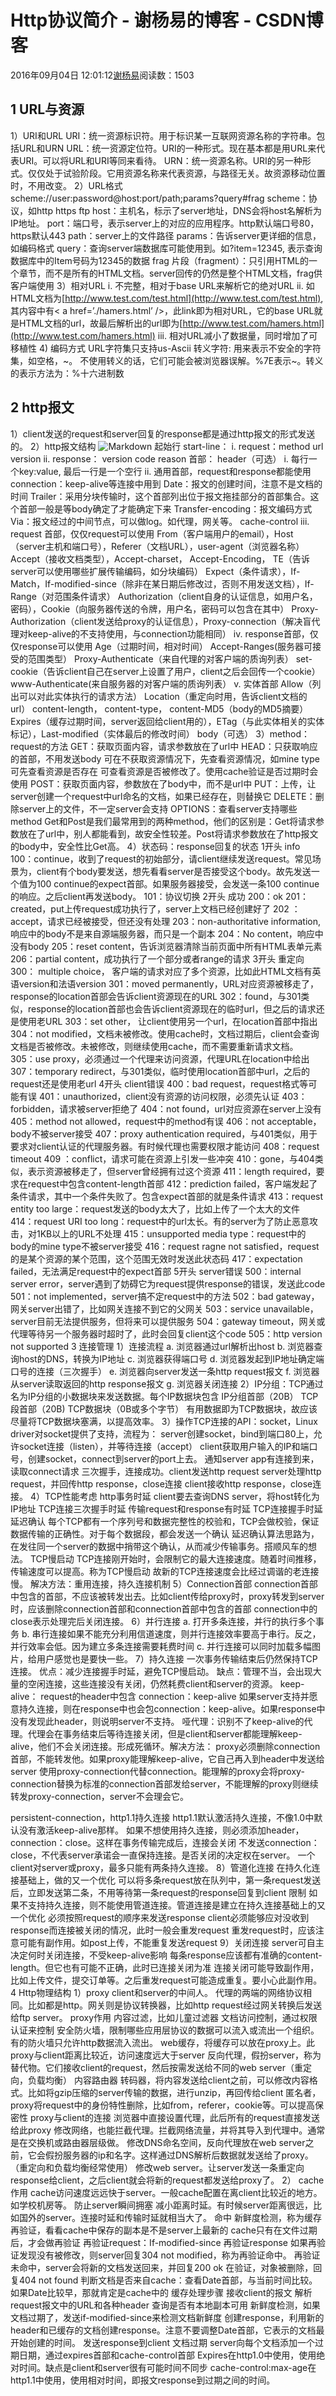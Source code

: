 
# Http协议简介 - 谢杨易的博客 - CSDN博客

2016年09月04日 12:01:12[谢杨易](https://me.csdn.net/u013510838)阅读数：1503



## 1 URL与资源
1）URI和URL
URI：统一资源标识符。用于标识某一互联网资源名称的字符串。包括URL和URN
URL：统一资源定位符。URI的一种形式。现在基本都是用URL来代表URI。可以将URL和URI等同来看待。
URN：统一资源名称。URI的另一种形式。仅仅处于试验阶段。它用资源名称来代表资源，与路径无关。故资源移动位置时，不用改变。
2）URL格式
scheme://user:password@host:port/path;params?query\#frag
scheme：协议，如http https ftp
host：主机名，标示了server地址，DNS会将host名解析为IP地址。
port：端口号，表示server上的对应的应用程序。http默认端口号80，https默认443
path：server上的文件路径
params：告诉server更详细的信息，如编码格式
query：查询server端数据库可能使用到。如?item=12345, 表示查询数据库中的Item号码为12345的数据
frag 片段（fragment）：只引用HTML的一个章节，而不是所有的HTML文档。server回传的仍然是整个HTML文档，frag供客户端使用
3）相对URL
i.  不完整，相对于base URL来解析它的绝对URL
ii.  如HTML文档为[http://www.test.com/test.html](http://www.test.com/test.html), 其内容中有\< a href=’./hamers.html’ />，此link即为相对URL，它的base URL就是HTML文档的url，故最后解析出的url即为[http://www.test.com/hamers.html](http://www.test.com/hamers.html)
iii. 相对URL减小了数据量，同时增加了可移植性
4)  编码方式
URL字符集只支持us-Ascii
转义字符: 用来表示不安全的字符集，如空格，~。 不使用转义的话，它们可能会被浏览器误解。%7E表示~。转义的表示方法为：%十六进制数
## 2 http报文
1）client发送的request和server回复的response都是通过http报文的形式发送的。
2）http报文结构
![Markdown](http://i2.buimg.com/573600/d2a55bb2622d492b.png)
起始行 start-line：
i. request：method url version
ii. response： version code reason
首部： header（可选）
i. 每行一个key:value, 最后一行是一个空行
ii. 通用首部，request和response都能使用
connection：keep-alive等连接中用到
Date：报文的创建时间，注意不是文档的时间
Trailer：采用分块传输时，这个首部列出位于报文拖挂部分的首部集合。这个首部一般是等body确定了才能确定下来
Transfer-encoding：报文编码方式
Via：报文经过的中间节点，可以做log。如代理，网关等。
cache-control
iii. request 首部，仅仅request可以使用
From（客户端用户的email），Host（server主机和端口号），Referer（文档URL），user-agent（浏览器名称）
Accept（接收文档类型），Accept-charset， Accept-Encoding，
TE（告诉server可以使用哪些扩展传输编码，如分块编码）
Expect（条件请求），If-Match，If-modified-since（除非在某日期后修改过，否则不用发送文档），If-Range（对范围条件请求）
Authorization（client自身的认证信息，如用户名，密码），Cookie（向服务器传送的令牌，用户名，密码可以包含在其中）
Proxy-Authorization（client发送给proxy的认证信息），Proxy-connection（解决盲代理对keep-alive的不支持使用，与connection功能相同）
iv. response首部，仅仅response可以使用
Age（过期时间，相对时间）
Accept-Ranges(服务器可接受的范围类型）
Proxy-Authenticate（来自代理的对客户端的质询列表）
set-cookie（告诉client自己在server上设置了用户，client之后会回传一个cookie）
www-Authenticate(来自服务器的对客户端的质询列表）
v. 实体首部
Allow（列出可以对此实体执行的请求方法）
Location（重定向时用，告诉client文档的url）
content-length， content-type， content-MD5（body的MD5摘要）
Expires（缓存过期时间，server返回给client用的），ETag（与此实体相关的实体标记），Last-modified（实体最后的修改时间）
body（可选）
3）method：request的方法
GET：获取页面内容，请求参数放在了url中
HEAD：只获取响应的首部，不用发送body
可在不获取资源情况下，先查看资源情况，如mine type
可先查看资源是否存在
可查看资源是否被修改了。使用cache验证是否过期时会使用
POST：获取页面内容，参数放在了body中，而不是url中
PUT：上传，让server创建一个request中url命名的文档，如果已经存在，则替换它
DELETE：删除server上的文件，不一定server会支持
OPTIONS：查看server支持哪些method
Get和Post是我们最常用到的两种method，他们的区别是：Get将请求参数放在了url中，别人都能看到，故安全性较差。Post将请求参数放在了http报文的body中，安全性比Get高。
4）状态码：response回复的状态
1开头 info
100：continue，收到了request的初始部分，请client继续发送request。常见场景为，client有个body要发送，想先看看server是否接受这个body。故先发送一个值为100 continue的expect首部。如果服务器接受，会发送一条100 continue的响应。之后client再发送body。
101：协议切换
2开头 成功
200：ok
201：created，put上传request成功执行了，server上文档已经创建好了
202 ： accept，请求已经被接受，但还没有处理
203：non-authoritative information, 响应中的body不是来自源端服务器，而只是一个副本
204：No content，响应中没有body
205：reset content，告诉浏览器清除当前页面中所有HTML表单元素
206：partial content，成功执行了一个部分或者range的请求
3开头 重定向
300： multiple choice， 客户端的请求对应了多个资源，比如此HTML文档有英语version和法语version
301：moved permanently，URL对应资源被移走了，response的location首部会告诉client资源现在的URL
302：found，与301类似，response的location首部也会告诉client资源现在的临时url，但之后的请求还是使用老URL
303：set other， 让client使用另一个url，在location首部中指出
304：not modified，文档未被修改。使用cache时，文档过期后，client会查询文档是否被修改。未被修改，则继续使用cache，而不需要重新请求文档。
305：use proxy，必须通过一个代理来访问资源，代理URL在location中给出
307：temporary redirect，与301类似，临时使用location首部中url，之后的request还是使用老url
4开头 client错误
400：bad request，request格式等可能有误
401：unauthorized，client没有资源的访问权限，必须先认证
403：forbidden，请求被server拒绝了
404：not found，url对应资源在server上没有
405：method not allowed，request中的method有误
406：not acceptable，body不被server接受
407：proxy authentication required，与401类似，用于要求对client认证的代理服务器。有时候代理也需要权限才能访问
408：request timeout
409 ：conflict，请求可能在资源上引发一些冲突
410：gone，与404类似，表示资源被移走了，但server曾经拥有过这个资源
411：length required，要求在request中包含content-length首部
412：prediction failed，客户端发起了条件请求，其中一个条件失败了。包含expect首部的就是条件请求
413：request entity too large：request发送的body太大了，比如上传了一个太大的文件
414：request URI too long：request中的url太长。有的server为了防止恶意攻击，对1KB以上的URL不处理
415：unsupported media type：request中的body的mine type不被server接受
416：request ragne not satisfied，request的是某个资源的某个范围，这个范围无效时发送此状态码
417：expectation failed，无法满足request中的expect首部
5开头 server错误
500：internal server error，server遇到了妨碍它为request提供response的错误，发送此code
501：not implemented，server搞不定request中的方法
502：bad gateway，网关server出错了，比如网关连接不到它的父网关
503：service unavailable，server目前无法提供服务，但将来可以提供服务
504：gateway timeout，网关或代理等待另一个服务器时超时了，此时会回复client这个code
505：http version not supported
3 连接管理
1）连接流程
a. 浏览器通过url解析出host
b. 浏览器查询host的DNS，转换为IP地址
c. 浏览器获得端口号
d. 浏览器发起到IP地址确定端口号的连接（三次握手）
e. 浏览器向server发送一条http request报文
f. 浏览器从server读取返回的http response报文
g. 浏览器关闭连接
2）IP分组：TCP通过名为IP分组的小数据块来发送数据。每个IP数据块包含
IP分组首部（20B）
TCP段首部（20B)
TCP数据块（0B或多个字节）
有用数据即为TCP数据块，故应该尽量将TCP数据块塞满，以提高效率。
3）操作TCP连接的API：socket，Linux driver对socket提供了支持，流程为：
server创建socket，bind到端口80上，允许socket连接（listen），并等待连接（accept）
client获取用户输入的IP和端口号，创建socket，connect到server的port上去。
通知server app有连接到来，读取connect请求
三次握手，连接成功。client发送http request
server处理http request，并回传http response，close连接
client接收http response，close连接。
4）TCP性能考虑
http事务时延
client要去查询DNS server，将host转化为IP地址
TCP连接三次握手时延
传输request和response有时延
TCP连接握手时延
延迟确认
每个TCP都有一个序列号和数据完整性的校验和，TCP会做校验，保证数据传输的正确性。对于每个数据段，都会发送一个确认
延迟确认算法思路为，在发往同一个server的数据中捎带这个确认，从而减少传输事务。搭顺风车的想法。
TCP慢启动
TCP连接刚开始时，会限制它的最大连接速度。随着时间推移，传输速度可以提高。称为TCP慢启动
故新的TCP连接速度会比经过调谐的老连接慢。
解决方法：重用连接，持久连接机制
5）Connection首部
connection首部中包含的首部，不应该被转发出去。比如client传给proxy时，proxy转发到server时，应该删除connection首部和connection首部中包含的首部
connection中的close表示处理完后关闭连接。
6）并行连接
a. 打开多条连接，并行的执行多个事务
b. 串行连接如果不能充分利用信道速度，则并行连接效率要高于串行。反之，并行效率会低。因为建立多条连接需要耗费时间
c. 并行连接可以同时加载多幅图片，给用户感觉也是要快一些。
7）持久连接
一次事务传输结束后仍然保持TCP连接。
优点：减少连接握手时延，避免TCP慢启动。
缺点：管理不当，会出现大量的空闲连接，这些连接没有关闭，仍然耗费client和server的资源。
keep-alive：
request的header中包含 connection：keep-alive
如果server支持并愿意持久连接，则在response中也会包connection：keep-alive。如果response中没有发现此header，则说明server不支持。
哑代理：识别不了keep-alive的代理。代理会在事务结束后等待连接关闭，但是client和server都能理解keep-alive，他们不会关闭连接。形成死循环。解决方法：
proxy必须删除connection首部，不能转发他。如果proxy能理解keep-alive，它自己再入到header中发送给server
使用proxy-connection代替connection。能理解的proxy会将proxy-connection替换为标准的connection首部发给server，不能理解的proxy则继续转发proxy-connection，server不会理会它。

persistent-connection，http1.1持久连接
http1.1默认激活持久连接，不像1.0中默认没有激活keep-alive那样。
如果不想使用持久连接，则必须添加header，connection：close。这样在事务传输完成后，连接会关闭
不发送connection：close，不代表server承诺会一直保持连接。是否关闭的决定权在server。
一个client对server或proxy，最多只能有两条持久连接。
8）管道化连接
在持久化连接基础上，做的又一个优化
可以将多条request放在队列中，第一条request发送后，立即发送第二条，不用等待第一条request的response回复到client
限制
如果不支持持久连接，则不能使用管道连接。管道连接是建立在持久连接基础上的又一个优化
必须按照request的顺序来发送response
client必须能够应对没收到response而连接被关闭的情况，此时一般会重发request
重发request时，应该注意可能有副作用。如post上传，不能重复发送request
9）关闭连接
server可自主决定何时关闭连接，不受keep-alive影响
每条response应该都有准确的content-length。但它也有可能不正确，此时已连接关闭为准
连接关闭可能导致副作用，比如上传文件，提交订单等。之后重发request可能造成重复。要小心此副作用。
4 Http物理结构
1）proxy
client和server的中间人。
代理的两端的网络协议相同。比如都是http。网关则是协议转换器，比如http request经过网关转换后发送给ftp server。
proxy作用
内容过滤，比如儿童过滤器
文档访问控制，通过权限认证来控制
安全防火墙，限制哪些应用层协议的数据可以流入或流出一个组织。有的防火墙只允许http数据流入流出。
web缓存，将缓存可以放在proxy上。此proxy与client距离比较近，访问速度远大于server
反向代理，假扮server，称为替代物。它们接收client的request，然后按需发送给不同的web server（重定向，负载均衡）
内容路由器
转码器，将内容发送给client之前，可以修改内容格式。比如将gzip压缩的server传输的数据，进行unzip，再回传给client
匿名者，proxy将request中的身份特性删除，比如from，referer，cookie等。可以提高保密性
proxy与client的连接
浏览器中直接设置代理，此后所有的request直接发送给此proxy
修改网络，也能拦截代理。拦截网络流量，并将其导入到代理中。通常是在交换机或路由器层级做。
修改DNS命名空间，反向代理放在web server之前，它会假扮服务器的ip和名字。这样通过DNS解析后数据就发送给了proxy。（重定向和负载均衡经常使用）
修改web server。让server发送一条重定向response给client，之后client就会将新的request都发送给proxy了。
2） cache
作用
cache访问速度远远快于server。一般cache配置在离client比较近的地方。如学校机房等。
防止server瞬间拥塞
减小距离时延。有时候server距离很远，比如国外的server。连接时延和传输时延就相当大了。
命中
新鲜度检测，称为缓存再验证，看看cache中保存的副本是不是server上最新的
cache只有在文件过期后，才会做再验证
再验证request：If-modified-since
再验证response
如果再验证发现没有被修改，则server回复304 not modified，称为再验证命中。
再验证未命中，server会将新的文档发送回来，并回复200 ok
在验证，对象被删除，回复404 not found
判断文档是否来自cache：查看Date首部，与当前时间比较。如果Date比较早，那就肯定是cache中的
缓存处理步骤
接收client的报文
解析request报文中的URL和各种header
查询是否有本地副本可用
新鲜度检测，如果文档过期了，发送if-modified-since来检测文档新鲜度
创建response，利用新的header和已缓存的文档创建response。注意不要调整Date首部，它表示的文档最开始创建的时间。
发送response到client
文档过期
server向每个文档添加一个过期日期，通过expires首部和cache-control首部
Expires在http1.0中使用，使用绝对时间。缺点是client和server很有可能时间不同步
cache-control:max-age在http1.1中使用，使用相对时间，即报文response到过期之间的时间。


